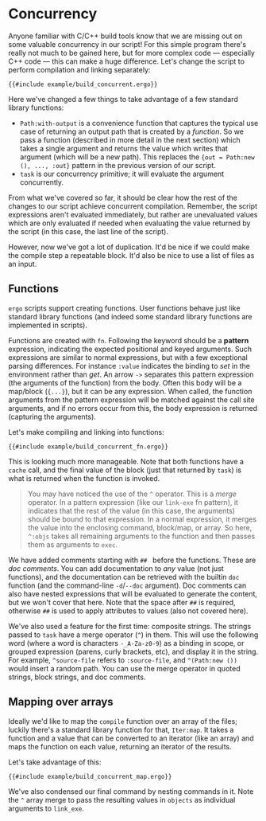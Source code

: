 # Concurrency

Anyone familiar with C/C++ build tools know that we are missing out on some
valuable concurrency in our script! For this simple program there's really not
much to be gained here, but for more complex code &mdash; especially C++ code
&mdash; this can make a huge difference. Let's change the script to perform
compilation and linking separately:

```ergo
{{#include example/build_concurrent.ergo}}
```

Here we've changed a few things to take advantage of a few standard library
functions:
* `Path:with-output` is a convenience function that captures the typical use
  case of returning an output path that is created by a _function_. So we pass a
  function (described in more detail in the next section) which takes a single
  argument and returns the value which writes that argument (which will be a new
  path). This replaces the `{out = Path:new (), ..., :out}` pattern in the
  previous version of our script.
* `task` is our concurrency primitive; it will evaluate the argument
  concurrently.

From what we've covered so far, it should be clear how the rest of the changes
to our script achieve concurrent compilation. Remember, the script expressions
aren't evaluated immediately, but rather are unevaluated values which are only
evaluated if needed when evaluating the value returned by the script (in this
case, the last line of the script).

However, now we've got a lot of duplication. It'd be nice if we could make the
compile step a repeatable block. It'd also be nice to use a list of files as an
input.

## Functions
`ergo` scripts support creating functions. User functions behave just like
standard library functions (and indeed some standard library functions are
implemented in scripts).

Functions are created with `fn`. Following the keyword should be a **pattern**
expression, indicating the expected positional and keyed arguments. Such
expressions are similar to normal expressions, but with a few exceptional
parsing differences. For instance `:value` indicates the binding to _set_ in the
environment rather than _get_. An arrow `->` separates this pattern expression
(the arguments of the function) from the body. Often this body will be a
map/block (`{...}`), but it can be any expression. When called, the function
arguments from the pattern expression will be matched against the call site
arguments, and if no errors occur from this, the body expression is returned
(capturing the arguments).

Let's make compiling and linking into functions:

```ergo
{{#include example/build_concurrent_fn.ergo}}
```

This is looking much more manageable. Note that both functions have a `cache`
call, and the final value of the block (just that returned by `task`) is what is
returned when the function is invoked.

> You may have noticed the use of the `^` operator. This is a _merge_ operator.
> In a pattern expression (like our `link-exe` fn pattern), it indicates that
> the rest of the value (in this case, the arguments) should be bound to that
> expression. In a normal expression, it merges the value into the enclosing
> command, block/map, or array. So here, `^:objs` takes all remaining arguments
> to the function and then passes them as arguments to `exec`.

We have added comments starting with `## ` before the functions. These are _doc
comments_. You can add documentation to _any_ value (not just functions), and
the documentation can be retrieved with the builtin `doc` function (and the
command-line `-d`/`--doc` argument). Doc comments can also have nested
expressions that will be evaluated to generate the content, but we won't cover
that here. Note that the space after `##` is required, otherwise `##` is used to
apply attributes to values (also not covered here).

We've also used a feature for the first time: composite strings. The strings
passed to `task` have a merge operator (`^`) in them. This will use the
following word (where a word is characters `-_A-Za-z0-9`) as a binding in scope,
or grouped expression (parens, curly brackets, etc), and display it in the
string. For example, `^source-file` refers to `:source-file`, and `^(Path:new
())` would insert a random path. You can use the merge operator in quoted
strings, block strings, and doc comments.

## Mapping over arrays
Ideally we'd like to map the `compile` function over an array of the files;
luckily there's a standard library function for that, `Iter:map`. It takes a
function and a value that can be converted to an iterator (like an array) and
maps the function on each value, returning an iterator of the results.

Let's take advantage of this:
```ergo
{{#include example/build_concurrent_map.ergo}}
```

We've also condensed our final command by nesting commands in it. Note the `^`
array merge to pass the resulting values in `objects` as individual arguments to
`link_exe`.
